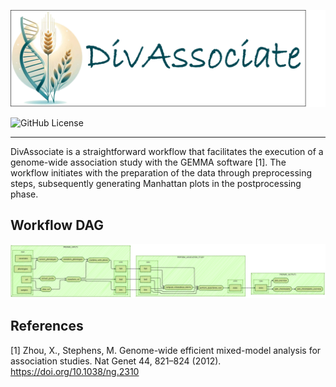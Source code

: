 ![DivAssociate Banner](https://raw.githubusercontent.com/IPK-BIT/divassociate/main/docs/DivAssociate-banner.png)

![GitHub License](https://img.shields.io/github/license/IPK-BIT/divassociate)

___

DivAssociate is a straightforward workflow that facilitates the execution of a genome-wide association study with the GEMMA software [1]. The workflow initiates with the preparation of the data through preprocessing steps, subsequently generating Manhattan plots in the postprocessing phase.

## Workflow DAG
![DivAssociate DAG](https://raw.githubusercontent.com/IPK-BIT/divassociate/main/docs/divassociate_modular.png)

## References 

[1] Zhou, X., Stephens, M. Genome-wide efficient mixed-model analysis for association studies. Nat Genet 44, 821–824 (2012). https://doi.org/10.1038/ng.2310